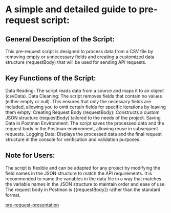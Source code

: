 # A simple and detailed guide to pre-request script:

## General Description of the Script:
This pre-request script is designed to process data from a CSV file by removing empty or unnecessary fields 
and creating a customized data structure (requestBody) that will be used for sending API requests.
## Key Functions of the Script:
Data Reading: The script reads data from a source and maps it to an object (csvData).
Data Cleaning: The script removes fields that contain no values (either empty or null). 
This ensures that only the necessary fields are included, 
allowing you to omit certain fields for specific iterations by leaving them empty.
Creating Request Body (requestBody): Constructs a custom JSON structure (requestBody) tailored to the needs of the project.
Saving Data in Postman Environment: The script saves the processed data and the request body in the Postman environment, allowing reuse in subsequent requests.
Logging Data: Displays the processed data and the final request structure in the console for verification and validation purposes.

## Note for Users:
The script is flexible and can be adapted for any project by modifying the field names in the JSON structure to match the API requirements. 
It is recommended to name the variables in the data file in a way that matches the variable names in the JSON structure to maintain order and ease of use. 
The request body in Postman is {{requestBody}} rather than the standard format.

[pre-request-presentation](../presentation/presentation-preRequest.pdf)